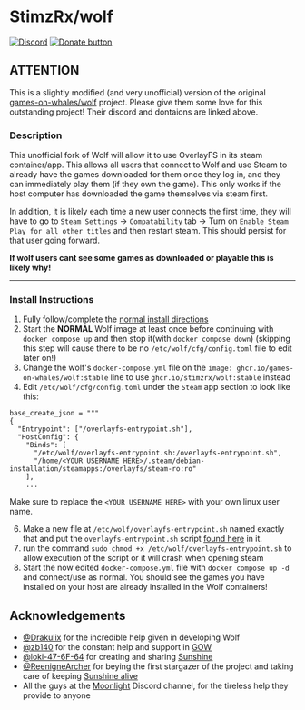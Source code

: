 # StimzRx/wolf

[![Discord](https://img.shields.io/discord/856434175455133727.svg?label=&logo=discord&logoColor=ffffff&color=7389D8&labelColor=6A7EC2)](https://discord.gg/kRGUDHNHt2)
[![Donate button](https://img.shields.io/badge/Donate-Open%20Collective-blue.svg?color=blue)](https://opencollective.com/games-on-whales/donate)

## ATTENTION
This is a slightly modified (and very unofficial) version of the original [games-on-whales/wolf](https://github.com/games-on-whales/wolf) project. Please give them some
love for this outstanding project! Their discord and dontaions are linked above.

### Description
This unofficial fork of Wolf will allow it to use OverlayFS in its steam container/app. This allows all users that connect to Wolf and use Steam to already have the 
games downloaded for them once they log in, and they can immediately play them (if they own the game). This only works if the host computer has downloaded
the game themselves via steam first.

In addition, it is likely each time a new user connects the first time, they will have to go to `Steam Settings` -> `Compatability` tab -> Turn on `Enable Steam Play for all other titles`
and then restart steam. This should persist for that user going forward.

**If wolf users cant see some games as downloaded or playable this is likely why!**

---

### Install Instructions
1) Fully follow/complete the [normal install directions](https://games-on-whales.github.io/wolf/stable/user/quickstart.html)
2) Start the **NORMAL** Wolf image at least once before continuing with `docker compose up` and then stop it(with `docker compose down`)
(skipping this step will cause there to be no `/etc/wolf/cfg/config.toml` file to edit later on!)
4) Change the wolf's `docker-compose.yml` file on the `image: ghcr.io/games-on-whales/wolf:stable` line to use `ghcr.io/stimzrx/wolf:stable` instead
5) Edit `/etc/wolf/cfg/config.toml` under the `Steam` app section to look like this:
```
base_create_json = """
{
  "Entrypoint": ["/overlayfs-entrypoint.sh"],
  "HostConfig": {
    "Binds": [
      "/etc/wolf/overlayfs-entrypoint.sh:/overlayfs-entrypoint.sh",
      "/home/<YOUR USERNAME HERE>/.steam/debian-installation/steamapps:/overlayfs/steam-ro:ro"
    ],
    ...
```
Make sure to replace the `<YOUR USERNAME HERE>` with your own linux user name.

6) Make a new file at `/etc/wolf/overlayfs-entrypoint.sh` named exactly that and put the `overlayfs-entrypoint.sh` script [found here](https://github.com/StimzRx/wolf/blob/stable/overlayfs-entrypoint.sh) in it.
7) run the command `sudo chmod +x /etc/wolf/overlayfs-entrypoint.sh` to allow execution of the script or it will crash when opening steam
8) Start the now edited `docker-compose.yml` file with `docker compose up -d` and connect/use as normal. You should see the games you have installed on your host
are already installed in the Wolf containers!

## Acknowledgements

- [@Drakulix](https://github.com/Drakulix) for the incredible help given in developing Wolf
- [@zb140](https://github.com/zb140) for the constant help and support in [GOW](https://github.com/games-on-whales/gow)
- [@loki-47-6F-64](https://github.com/loki-47-6F-64) for creating and
  sharing [Sunshine](https://github.com/loki-47-6F-64/sunshine)
- [@ReenigneArcher](https://github.com/ReenigneArcher) for beying the first stargazer of the project and taking care of
  keeping [Sunshine alive](https://github.com/LizardByte/Sunshine)
- All the guys at the [Moonlight](https://moonlight-stream.org/) Discord channel, for the tireless help they provide to
  anyone
